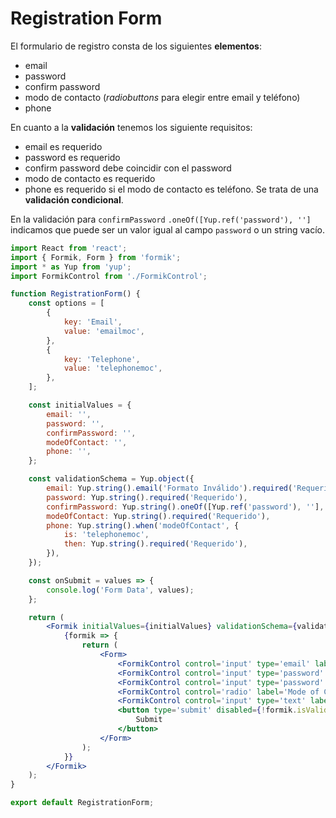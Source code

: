 # Registration Form
El formulario de registro consta de los siguientes **elementos**:
* email
* password
* confirm password
* modo de contacto (*radiobuttons* para elegir entre email y teléfono)
* phone

En cuanto a la **validación** tenemos los siguiente requisitos:
* email es requerido
* password es requerido
* confirm password debe coincidir con el password
* modo de contacto es requerido
* phone es requerido si el modo de contacto es teléfono. Se trata de una **validación condicional**.

En la validación para `confirmPassword` `.oneOf([Yup.ref('password'), '']` indicamos que puede ser un valor igual al campo `password` o un string vacío.

```jsx
import React from 'react';
import { Formik, Form } from 'formik';
import * as Yup from 'yup';
import FormikControl from './FormikControl';

function RegistrationForm() {
	const options = [
		{
			key: 'Email',
			value: 'emailmoc',
		},
		{
			key: 'Telephone',
			value: 'telephonemoc',
		},
	];

	const initialValues = {
		email: '',
		password: '',
		confirmPassword: '',
		modeOfContact: '',
		phone: '',
	};

	const validationSchema = Yup.object({
		email: Yup.string().email('Formato Inválido').required('Requerido'),
		password: Yup.string().required('Requerido'),
		confirmPassword: Yup.string().oneOf([Yup.ref('password'), ''], 'Las contraseñas deben coincidir'),
		modeOfContact: Yup.string().required('Requerido'),
		phone: Yup.string().when('modeOfContact', {
			is: 'telephonemoc',
			then: Yup.string().required('Requerido'),
		}),
	});

	const onSubmit = values => {
		console.log('Form Data', values);
	};

	return (
		<Formik initialValues={initialValues} validationSchema={validationSchema} onSubmit={onSubmit}>
			{formik => {
				return (
					<Form>
						<FormikControl control='input' type='email' label='Email' name='email' />
						<FormikControl control='input' type='password' label='Password' name='password' />
						<FormikControl control='input' type='password' label='Confirm Password' name='confirmPassword' />
						<FormikControl control='radio' label='Mode of Contact' name='modeOfContact' options={options} />
						<FormikControl control='input' type='text' label='Phone' name='phone' />
						<button type='submit' disabled={!formik.isValid}>
							Submit
						</button>
					</Form>
				);
			}}
		</Formik>
	);
}

export default RegistrationForm;

```



